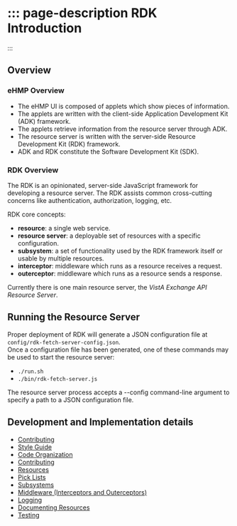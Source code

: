 ::: page-description
RDK Introduction
================
:::

## Overview
### eHMP Overview
 * The eHMP UI is composed of applets which show pieces of information.
 * The applets are written with the client-side Application Development Kit (ADK) framework.
 * The applets retrieve information from the resource server through ADK.
 * The resource server is written with the server-side Resource Development Kit (RDK) framework.
 * ADK and RDK constitute the Software Development Kit (SDK).

### RDK Overview
The RDK is an opinionated, server-side JavaScript framework for developing a resource server.
The RDK assists common cross-cutting concerns like authentication, authorization, logging, etc.

RDK core concepts:
 * **resource**: a single web service.
 * **resource server**: a deployable set of resources with a specific configuration.
 * **subsystem**: a set of functionality used by the RDK framework itself or usable by multiple resources.
 * **interceptor**: middleware which runs as a resource receives a request.
 * **outerceptor**: middleware which runs as a resource sends a response.


Currently there is one main resource server, the *VistA Exchange API Resource Server*.

## Running the Resource Server
Proper deployment of RDK will generate a JSON configuration file at `config/rdk-fetch-server-config.json`.  
Once a configuration file has been generated, one of these commands may be used to start the resource server:
 * `./run.sh`  
 * `./bin/rdk-fetch-server.js`

The resource server process accepts a --config command-line argument to specify a path to a JSON configuration file.

## Development and Implementation details
 * [Contributing](contributing.md)
 * [Style Guide](style-guide.md)
 * [Code Organization](code-organization.md)
 * [Contributing](contributing.md)
 * [Resources](resources.md)
 * [Pick Lists](../src/write/pick-list/docs/index.md)
 * [Subsystems](subsystems.md)
 * [Middleware (Interceptors and Outerceptors)](middleware.md)
 * [Logging](logging.md)
 * [Documenting Resources](documenting.md)
 * [Testing](testing.md)

